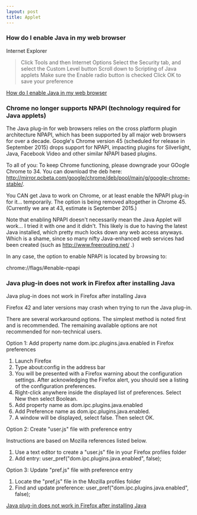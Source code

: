 ```yaml
---
layout: post
title: Applet
---
```


### How do I enable Java in my web browser

Internet Explorer
>Click Tools and then Internet Options
>Select the Security tab, and select the Custom Level button
>Scroll down to Scripting of Java applets
>Make sure the Enable radio button is checked
>Click OK to save your preference

[How do I enable Java in my web browser](https://www.java.com/en/download/help/enable_browser.xml)


### Chrome no longer supports NPAPI (technology required for Java applets)
The Java plug-in for web browsers relies on the cross platform plugin architecture NPAPI, 
which has been supported by all major web browsers for over a decade. 
Google's Chrome version 45 (scheduled for release in September 2015) drops support for NPAPI, 
impacting plugins for Silverlight, Java, Facebook Video and other similar NPAPI based plugins.

To all of you: To keep Chrome functioning, please downgrade your GOogle Chrome to 34. 
You can download the deb here: http://mirror.pcbeta.com/google/chrome/deb/pool/main/g/google-chrome-stable/.

You CAN get Java to work on Chrome, or at least enable the NPAPI plug-in for it... temporarily. 
The option is being removed altogether in Chrome 45. (Currently we are at 43, estimate is September 2015.)

Note that enabling NPAPI doesn't necessarily mean the Java Applet will work... I tried it with one and it didn't. 
This likely is due to having the latest Java installed, which pretty much locks down any web access anyways. 
Which is a shame, since so many nifty Java-enhanced web services had been created (such as http://www.freerouting.net/ .)

In any case, the option to enable NPAPI is located by browsing to:

chrome://flags/#enable-npapi


### Java plug-in does not work in Firefox after installing Java

Java plug-in does not work in Firefox after installing Java

Firefox 42 and later versions may crash when trying to run the Java plug-in.

There are several workaround options. The simplest method is noted first and is recommended. The remaining available options are not recommended for non-technical users. 
 
Option 1: Add property name dom.ipc.plugins.java.enabled in Firefox preferences

1. Launch Firefox
2. Type about:config in the address bar
3. You will be presented with a Firefox warning about the configuration settings. After acknowledging the Firefox alert, you should see a listing of the configuration preferences.
4. Right-click anywhere inside the displayed list of preferences. Select New then select Boolean.
5. Add property name as dom.ipc.plugins.java.enabled
6. Add Preference name as dom.ipc.plugins.java.enabled.
7. A window will be displayed, select false. Then select OK. 

Option 2: Create "user.js" file with preference entry

Instructions are based on Mozilla references listed below.

1. Use a text editor to create a "user.js" file in your Firefox profiles folder
2. Add entry: user_pref("dom.ipc.plugins.java.enabled", false);  

Option 3: Update "pref.js" file with preference entry  

1. Locate the "pref.js" file in the Mozilla profiles folder
2. Find and update preference: user_pref("dom.ipc.plugins.java.enabled", false); 
 
[Java plug-in does not work in Firefox after installing Java](http://www.oracle.com/technetwork/java/javase/8u66-relnotes-2692847.html)
